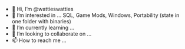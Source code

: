 - 👋 Hi, I’m @wattieswatties
- 👀 I’m interested in ... SQL,  Game Mods, Windows, Portability (state in one folder with binaries)
- 🌱 I’m currently learning ...
- 💞️ I’m looking to collaborate on ...
- 📫 How to reach me ...

<!---
wattieswatties/wattieswatties is a ✨ special ✨ repository because its `README.md` (this file) appears on your GitHub profile.
You can click the Preview link to take a look at your changes.
--->
